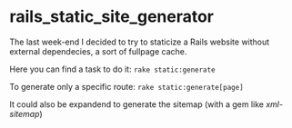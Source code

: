 # rails_static_site_generator

The last week-end I decided to try to staticize a Rails website without external dependecies, a sort of fullpage cache.

Here you can find a task to do it: `rake static:generate`

To generate only a specific route: `rake static:generate[page]`

It could also be expandend to generate the sitemap (with a gem like *xml-sitemap*)
